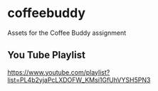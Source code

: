 # coffeebuddy
Assets for the Coffee Buddy assignment

## You Tube Playlist
https://www.youtube.com/playlist?list=PL4b2yjaPcLXDOFW_KMsi1GfUhVYSH5PN3
